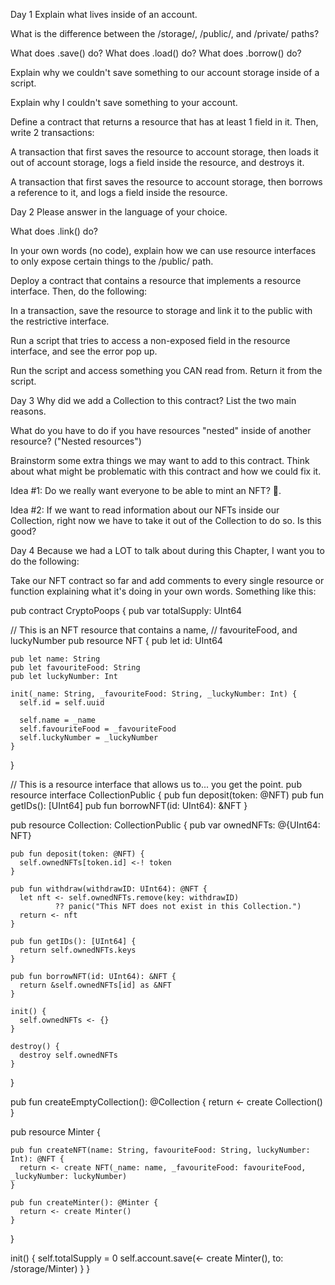 Day 1
Explain what lives inside of an account.

What is the difference between the /storage/, /public/, and /private/ paths?

What does .save() do? What does .load() do? What does .borrow() do?

Explain why we couldn't save something to our account storage inside of a script.

Explain why I couldn't save something to your account.

Define a contract that returns a resource that has at least 1 field in it. Then, write 2 transactions:

A transaction that first saves the resource to account storage, then loads it out of account storage, logs a field inside the resource, and destroys it.

A transaction that first saves the resource to account storage, then borrows a reference to it, and logs a field inside the resource.


Day 2
Please answer in the language of your choice.

What does .link() do?

In your own words (no code), explain how we can use resource interfaces to only expose certain things to the /public/ path.

Deploy a contract that contains a resource that implements a resource interface. Then, do the following:

In a transaction, save the resource to storage and link it to the public with the restrictive interface.

Run a script that tries to access a non-exposed field in the resource interface, and see the error pop up.

Run the script and access something you CAN read from. Return it from the script.


Day 3
Why did we add a Collection to this contract? List the two main reasons.

What do you have to do if you have resources "nested" inside of another resource? ("Nested resources")

Brainstorm some extra things we may want to add to this contract. Think about what might be problematic with this contract and how we could fix it.

Idea #1: Do we really want everyone to be able to mint an NFT? 🤔.

Idea #2: If we want to read information about our NFTs inside our Collection, right now we have to take it out of the Collection to do so. Is this good?


Day 4
Because we had a LOT to talk about during this Chapter, I want you to do the following:

Take our NFT contract so far and add comments to every single resource or function explaining what it's doing in your own words. Something like this:

pub contract CryptoPoops {
  pub var totalSupply: UInt64

  // This is an NFT resource that contains a name,
  // favouriteFood, and luckyNumber
  pub resource NFT {
    pub let id: UInt64

    pub let name: String
    pub let favouriteFood: String
    pub let luckyNumber: Int

    init(_name: String, _favouriteFood: String, _luckyNumber: Int) {
      self.id = self.uuid

      self.name = _name
      self.favouriteFood = _favouriteFood
      self.luckyNumber = _luckyNumber
    }
  }

  // This is a resource interface that allows us to... you get the point.
  pub resource interface CollectionPublic {
    pub fun deposit(token: @NFT)
    pub fun getIDs(): [UInt64]
    pub fun borrowNFT(id: UInt64): &NFT
  }

  pub resource Collection: CollectionPublic {
    pub var ownedNFTs: @{UInt64: NFT}

    pub fun deposit(token: @NFT) {
      self.ownedNFTs[token.id] <-! token
    }

    pub fun withdraw(withdrawID: UInt64): @NFT {
      let nft <- self.ownedNFTs.remove(key: withdrawID) 
              ?? panic("This NFT does not exist in this Collection.")
      return <- nft
    }

    pub fun getIDs(): [UInt64] {
      return self.ownedNFTs.keys
    }

    pub fun borrowNFT(id: UInt64): &NFT {
      return &self.ownedNFTs[id] as &NFT
    }

    init() {
      self.ownedNFTs <- {}
    }

    destroy() {
      destroy self.ownedNFTs
    }
  }

  pub fun createEmptyCollection(): @Collection {
    return <- create Collection()
  }

  pub resource Minter {

    pub fun createNFT(name: String, favouriteFood: String, luckyNumber: Int): @NFT {
      return <- create NFT(_name: name, _favouriteFood: favouriteFood, _luckyNumber: luckyNumber)
    }

    pub fun createMinter(): @Minter {
      return <- create Minter()
    }

  }

  init() {
    self.totalSupply = 0
    self.account.save(<- create Minter(), to: /storage/Minter)
  }
}
